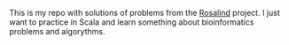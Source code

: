 This is my repo with solutions of problems from the [Rosalind](http://rosalind.info/) project. 
I just want to practice in Scala and learn something about bioinformatics problems and algorythms.